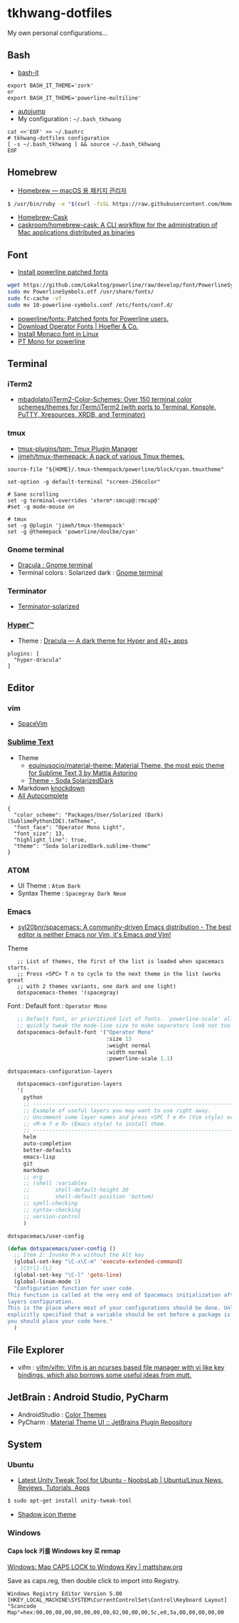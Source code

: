 tkhwang-dotfiles
================

My own personal configurations...


## Bash

* [bash-it](https://github.com/Bash-it/bash-it)

```
export BASH_IT_THEME='zork'
or 
export BASH_IT_THEME='powerline-multiline'
```

* [autojump](https://github.com/wting/autojump)
* My configuration : `~/.bash_tkhwang`

```
cat <<'EOF' >> ~/.bashrc
# tkhwang-dotfiles configuration
[ -s ~/.bash_tkhwang ] && source ~/.bash_tkhwang
EOF
```


## Homebrew

- [Homebrew — macOS 용 패키지 관리자](https://brew.sh/index_ko.html)

```bash
$ /usr/bin/ruby -e "$(curl -fsSL https://raw.githubusercontent.com/Homebrew/install/master/install)"
```

- [Homebrew-Cask](https://caskroom.github.io/)
- [caskroom/homebrew-cask: A CLI workflow for the administration of Mac applications distributed as binaries](https://github.com/caskroom/homebrew-cask)


## Font

- [Install powerline patched fonts](https://askubuntu.com/questions/283908/how-can-i-install-and-use-powerline-plugin)

```bash
wget https://github.com/Lokaltog/powerline/raw/develop/font/PowerlineSymbols.otf https://github.com/Lokaltog/powerline/raw/develop/font/10-powerline-symbols.conf
sudo mv PowerlineSymbols.otf /usr/share/fonts/
sudo fc-cache -vf
sudo mv 10-powerline-symbols.conf /etc/fonts/conf.d/
```

- [powerline/fonts: Patched fonts for Powerline users.](https://github.com/powerline/fonts)
- [Download Operator Fonts | Hoefler & Co.](https://www.typography.com/fonts/operator/styles/)
- [Install Monaco font in Linux](https://gist.github.com/rogerleite/99819#file-install_monaco_font-sh)
- [PT Mono for powerline](https://github.com/wedens/dotfiles/blob/master/fonts/PT%20Mono%20for%20Powerline.ttf)


## Terminal

### iTerm2

* [mbadolato/iTerm2-Color-Schemes: Over 150 terminal color schemes/themes for iTerm/iTerm2 (with ports to Terminal, Konsole, PuTTY, Xresources, XRDB, and Terminator)](https://github.com/mbadolato/iTerm2-Color-Schemes)


### tmux

- [tmux-plugins/tpm: Tmux Plugin Manager](https://github.com/tmux-plugins/tpm)
- [jimeh/tmux-themepack: A pack of various Tmux themes.](https://github.com/jimeh/tmux-themepack)

```
source-file "${HOME}/.tmux-themepack/powerline/block/cyan.tmuxtheme"

set-option -g default-terminal "screen-256color"

# Sane scrolling
set -g terminal-overrides 'xterm*:smcup@:rmcup@'
#set -g mode-mouse on

# tmux
set -g @plugin 'jimeh/tmux-themepack'
set -g @themepack 'powerline/doulbe/cyan'
```

### Gnome terminal

* [Dracula : Gnome terminal](https://github.com/dracula/gnome-terminal)
* Terminal colors : Solarized dark : [Gnome terminal](https://github.com/metalelf0/gnome-terminal-colors)

### Terminator

- [Terminator-solarized](https://github.com/ghuntley/terminator-solarized)

### [Hyper™](https://hyper.is/)

* Theme : [Dracula — A dark theme for Hyper and 40+ apps](https://draculatheme.com/hyper)

```
plugins: [
  "hyper-dracula"
]
```

## Editor


### vim 

- [SpaceVim](https://spacevim.org/)


###  [Sublime Text](http://www.sublimetext.com/3)

* Theme
  * [equinusocio/material-theme: Material Theme, the most epic theme for Sublime Text 3 by Mattia Astorino](https://github.com/equinusocio/material-theme)
  * [Theme - Soda Solarized​Dark](https://packagecontrol.io/packages/Theme%20-%20Soda%20SolarizedDark)
* Markdown [knockdown](https://github.com/aziz/knockdown/)
* [All Autocomplete](https://packagecontrol.io/packages/All%20Autocomplete)

```
{
  "color_scheme": "Packages/User/Solarized (Dark) (SublimePythonIDE).tmTheme",
  "font_face": "Operator Mono Light",
  "font_size": 13,
  "highlight_line": true,
  "theme": "Soda SolarizedDark.sublime-theme"
}
```


### ATOM

- UI Theme : `Atom Dark`
- Syntax Theme : `Spacegray Dark Neue`


### Emacs 

- [syl20bnr/spacemacs: A community-driven Emacs distribution - The best editor is neither Emacs nor Vim, it's Emacs *and* Vim!](https://github.com/syl20bnr/spacemacs)

Theme

```
   ;; List of themes, the first of the list is loaded when spacemacs starts.
   ;; Press <SPC> T n to cycle to the next theme in the list (works great
   ;; with 2 themes variants, one dark and one light)
   dotspacemacs-themes '(spacegray)
```

Font : Default font : `Operator Mono`

```lisp
   ;; Default font, or prioritized list of fonts. `powerline-scale' allows to
   ;; quickly tweak the mode-line size to make separators look not too crappy.
   dotspacemacs-default-font '("Operator Mono"
                               :size 13
                               :weight normal
                               :width normal
                               :powerline-scale 1.1)
```

`dotspacemacs-configuration-layers`

```lisp
   dotspacemacs-configuration-layers
   '(
     python
     ;; ----------------------------------------------------------------
     ;; Example of useful layers you may want to use right away.
     ;; Uncomment some layer names and press <SPC f e R> (Vim style) or
     ;; <M-m f e R> (Emacs style) to install them.
     ;; ----------------------------------------------------------------
     helm
     auto-completion
     better-defaults
     emacs-lisp
     git
     markdown
     ;; org
     ;; (shell :variables
     ;;        shell-default-height 30
     ;;        shell-default-position 'bottom)
     ;; spell-checking
     ;; syntax-checking
     ;; version-control
     )
```


`dotspacemacs/user-config`

```lisp
(defun dotspacemacs/user-config ()
  ;; Item 2: Invoke M-x without the Alt key
  (global-set-key "\C-x\C-m" 'execute-extended-command)
  ; [Ctrl]-[L]
  (global-set-key "\C-l" 'goto-line)
  (global-linum-mode 1)
  "Configuration function for user code.
This function is called at the very end of Spacemacs initialization after
layers configuration.
This is the place where most of your configurations should be done. Unless it is
explicitly specified that a variable should be set before a package is loaded,
you should place your code here."
  )
```


## File Explorer

- vifm : [vifm/vifm: Vifm is an ncurses based file manager with vi like key bindings, which also borrows some useful ideas from mutt.](https://github.com/vifm/vifm)



## JetBrain : Android Studio, PyCharm

- AndroidStudio : [Color Themes](http://color-themes.com/?view=theme&id=563a1a6480b4acf11273ae47)
- PyCharm : [Material Theme UI :: JetBrains Plugin Repository](https://plugins.jetbrains.com/plugin/8006-material-theme-ui)


## System

### Ubuntu

- [Latest Unity Tweak Tool for Ubuntu - NoobsLab | Ubuntu/Linux News, Reviews, Tutorials, Apps](http://www.noobslab.com/2013/04/latest-unity-tweak-tool-for-ubuntu-1304.html)

```bash
$ sudo apt-get install unity-tweak-tool
```

* [Shadow icon theme](http://www.noobslab.com/2015/07/a-new-icon-set-shadow-available-for.html)


### Windows

#### Caps lock 키를 Windows key 로 remap

[Windows: Map CAPS LOCK to Windows Key | mattshaw.org](http://mattshaw.org/news/window-map-caps-lock-to-windows-key/)

Save as caps.reg, then double click to import into Registry.

```
Windows Registry Editor Version 5.00
[HKEY_LOCAL_MACHINE\SYSTEM\CurrentControlSet\Control\Keyboard Layout]
"Scancode Map"=hex:00,00,00,00,00,00,00,00,02,00,00,00,5c,e0,3a,00,00,00,00,00
```




